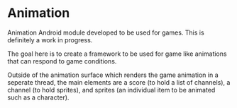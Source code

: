# Animation
Animation Android module developed to be used for games. This is definitely a work in progress.

The goal here is to create a framework to be used for game like animations that can respond to game conditions.

Outside of the animation surface which renders the game animation in a seperate thread, the main elements are a score (to hold a list of channels), a channel (to hold sprites), and sprites (an individual item to be animated such as a character). 

